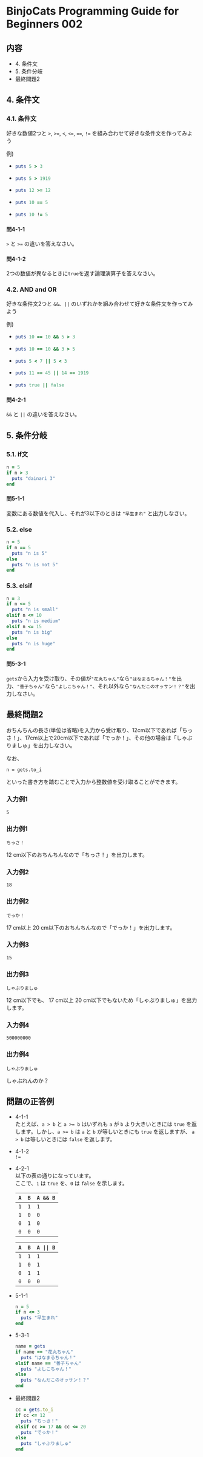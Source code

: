 # BinjoCats Programming Guide for Beginners 002

## 内容

- 4\. 条件文
- 5\. 条件分岐
- 最終問題2

## 4. 条件文

### 4.1. 条件文

好きな数値2つと `>`, `>=`, `<`, `<=`, `==`, `!=` を組み合わせて好きな条件文を作ってみよう

例)
- ```ruby
  puts 5 > 3
  ```

- ```ruby
  puts 5 > 1919
  ```

- ```ruby
  puts 12 >= 12
  ```

- ```ruby
  puts 10 == 5
  ```

- ```ruby
  puts 10 != 5
  ```

#### 問4-1-1

`>` と `>=` の違いを答えなさい。

#### 問4-1-2

2つの数値が異なるときに`true`を返す論理演算子を答えなさい。

### 4.2. AND and OR

好きな条件文2つと `&&`、`||` のいずれかを組み合わせて好きな条件文を作ってみよう

例)

- ```ruby
  puts 10 == 10 && 5 > 3
  ```

- ```ruby
  puts 10 == 10 && 3 > 5
  ```

- ```ruby
  puts 5 < 7 || 5 < 3
  ```

- ```ruby
  puts 11 == 45 || 14 == 1919
  ```

- ```ruby
  puts true || false
  ```

#### 問4-2-1

`&&` と `||` の違いを答えなさい。

## 5. 条件分岐

### 5.1. if文

```ruby
n = 5
if n > 3
  puts "dainari 3"
end
```

#### 問5-1-1

変数にある数値を代入し、それが3以下のときは `"早生まれ"` と出力しなさい。

### 5.2. else

```ruby
n = 5
if n == 5
  puts "n is 5"
else
  puts "n is not 5"
end
```

### 5.3. elsif

```ruby
n = 3
if n <= 5
  puts "n is small"
elsif n <= 10
  puts "n is medium"
elsif n <= 15
  puts "n is big"
else
  puts "n is huge"
end
```

#### 問5-3-1

`gets`から入力を受け取り、その値が`"花丸ちゃん"`なら`"はなまるちゃん！"`を出力、`"善子ちゃん"`なら`"よしこちゃん！"`、それ以外なら`"なんだこのオッサン！？"`を出力しなさい。

## 最終問題2

おちんちんの長さ(単位は省略)を入力から受け取り、12cm以下であれば「ちっさ！」、17cm以上で20cm以下であれば「でっか！」、その他の場合は「しゃぶりましゅ」を出力しなさい。

なお、
```
n = gets.to_i
```
といった書き方を踏むことで入力から整数値を受け取ることができます。

### 入力例1

```
5
```

### 出力例1

```
ちっさ！
```

12 cm以下のおちんちんなので「ちっさ！」を出力します。

### 入力例2

```
18
```

### 出力例2

```
でっか！
```

17 cm以上 20 cm以下のおちんちんなので「でっか！」を出力します。

### 入力例3

```
15
```

### 出力例3

```
しゃぶりましゅ
```

12 cm以下でも、 17 cm以上 20 cm以下でもないため「しゃぶりましゅ」を出力します。

### 入力例4

```
500000000
```

### 出力例4

```
しゃぶりましゅ
```

しゃぶれんのか？

## 問題の正答例

- 4-1-1  
  たとえば、`a > b` と `a >= b` はいずれも `a` が `b` より大きいときには `true` を返します。しかし、`a >= b` は `a` と `b` が等しいときにも `true` を返しますが、 `a > b` は等しいときには `false` を返します。

- 4-1-2  
  `!=`

- 4-2-1  
  以下の表の通りになっています。  
  ここで、`1` は `true` を、`0` は `false` を示します。

  |`A`|`B`|`A && B`|
  |-|-|-|
  |`1`|`1`|`1`|
  |`1`|`0`|`0`|
  |`0`|`1`|`0`|
  |`0`|`0`|`0`|

  |`A`|`B`|`A \|\| B`|
  |-|-|-|
  |`1`|`1`|`1`|
  |`1`|`0`|`1`|
  |`0`|`1`|`1`|
  |`0`|`0`|`0`|

- 5-1-1  
  ```ruby
  n = 5
  if n <= 3
    puts "早生まれ"
  end
  ```

- 5-3-1  
  ```ruby
  name = gets
  if name == "花丸ちゃん"
    puts "はなまるちゃん！"
  elsif name == "善子ちゃん"
    puts "よしこちゃん！"
  else
    puts "なんだこのオッサン！？"
  end
  ```

- 最終問題2  
  ```ruby
  cc = gets.to_i
  if cc <= 12
    puts "ちっさ！"
  elsif cc >= 17 && cc <= 20
    puts "でっか！"  
  else
    puts "しゃぶりましゅ"
  end
  ```
